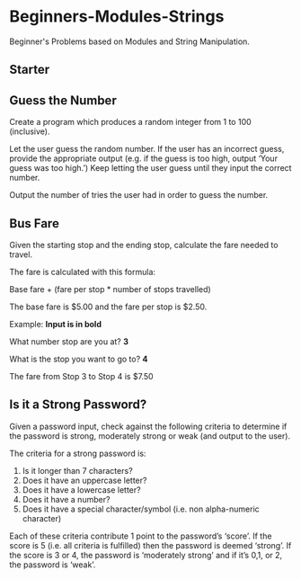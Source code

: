 # Beginners-Modules-Strings
Beginner's Problems based on Modules and String Manipulation. 
## Starter
## Guess the Number
Create a program which produces a random integer from 1 to 100 (inclusive). 

Let the user guess the random number. If the user has an incorrect guess, provide the appropriate output (e.g. if the guess is too high, output ‘Your guess was too high.’) 
Keep letting the user guess until they input the correct number. 

Output the number of tries the user had in order to guess the number. 

## Bus Fare
Given the starting stop and the ending stop, calculate the fare needed to travel. 

The fare is calculated with this formula:

Base fare + (fare per stop * number of stops travelled)

The base fare is $5.00 and the fare per stop is $2.50. 

Example: **Input is in bold**

What number stop are you at? **3**

What is the stop you want to go to? **4**

The fare from Stop 3 to Stop 4 is $7.50

## Is it a Strong Password?
Given a password input, check against the following criteria to determine if the password is strong, moderately strong or weak (and output to the user). 

The criteria for a strong password is:

1. Is it longer than 7 characters?
1. Does it have an uppercase letter?
1. Does it have a lowercase letter?
1. Does it have a number?
1. Does it have a special character/symbol (i.e. non alpha-numeric character)

Each of these criteria contribute 1 point to the password’s ‘score’. If the score is 5 (i.e. all criteria is fulfilled) then the password is deemed ‘strong’. If the score is 3 or 4, the password is ‘moderately strong’ and if it’s 0,1, or 2, the password is ‘weak’. 

